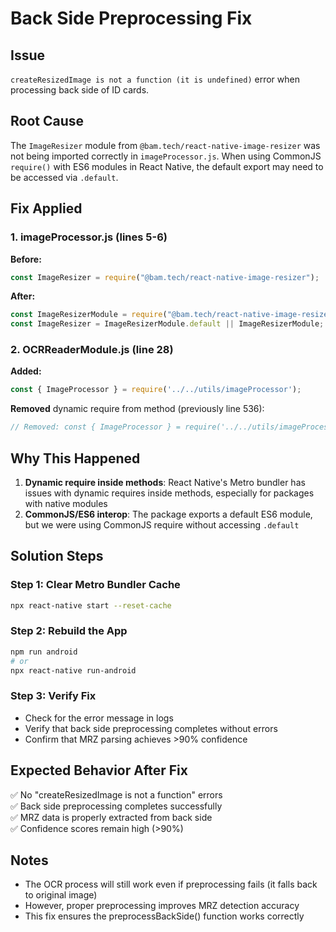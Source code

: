 # Back Side Preprocessing Fix

## Issue
`createResizedImage is not a function (it is undefined)` error when processing back side of ID cards.

## Root Cause
The `ImageResizer` module from `@bam.tech/react-native-image-resizer` was not being imported correctly in `imageProcessor.js`. When using CommonJS `require()` with ES6 modules in React Native, the default export may need to be accessed via `.default`.

## Fix Applied

### 1. imageProcessor.js (lines 5-6)
**Before:**
```javascript
const ImageResizer = require("@bam.tech/react-native-image-resizer");
```

**After:**
```javascript
const ImageResizerModule = require("@bam.tech/react-native-image-resizer");
const ImageResizer = ImageResizerModule.default || ImageResizerModule;
```

### 2. OCRReaderModule.js (line 28)
**Added:**
```javascript
const { ImageProcessor } = require('../../utils/imageProcessor');
```

**Removed** dynamic require from method (previously line 536):
```javascript
// Removed: const { ImageProcessor } = require('../../utils/imageProcessor');
```

## Why This Happened
1. **Dynamic require inside methods**: React Native's Metro bundler has issues with dynamic requires inside methods, especially for packages with native modules
2. **CommonJS/ES6 interop**: The package exports a default ES6 module, but we were using CommonJS require without accessing `.default`

## Solution Steps

### Step 1: Clear Metro Bundler Cache
```bash
npx react-native start --reset-cache
```

### Step 2: Rebuild the App
```bash
npm run android
# or
npx react-native run-android
```

### Step 3: Verify Fix
- Check for the error message in logs
- Verify that back side preprocessing completes without errors
- Confirm that MRZ parsing achieves >90% confidence

## Expected Behavior After Fix
✅ No "createResizedImage is not a function" errors  
✅ Back side preprocessing completes successfully  
✅ MRZ data is properly extracted from back side  
✅ Confidence scores remain high (>90%)  

## Notes
- The OCR process will still work even if preprocessing fails (it falls back to original image)
- However, proper preprocessing improves MRZ detection accuracy
- This fix ensures the preprocessBackSide() function works correctly
